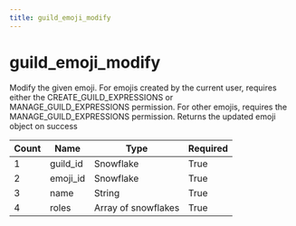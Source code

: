 ```yaml
---
title: guild_emoji_modify
---
```

# guild_emoji_modify 
Modify the given emoji. For emojis created by the current user, requires either the CREATE_GUILD_EXPRESSIONS or MANAGE_GUILD_EXPRESSIONS permission. For other emojis, requires the MANAGE_GUILD_EXPRESSIONS permission. Returns the updated emoji object on success

Count | Name | Type | Required        
----|----|----|---- 
1 | guild_id | Snowflake | True
2 | emoji_id | Snowflake | True
3 | name | String | True
4 | roles | Array of snowflakes | True
